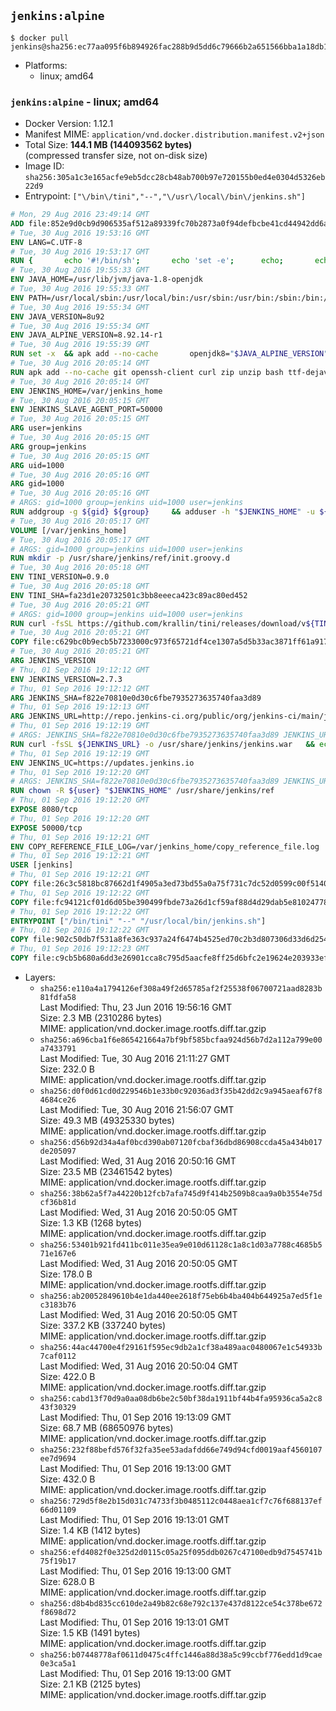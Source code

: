 ## `jenkins:alpine`

```console
$ docker pull jenkins@sha256:ec77aa095f6b894926fac288b9d5dd6c79666b2a651566bba1a18db16f314479
```

-	Platforms:
	-	linux; amd64

### `jenkins:alpine` - linux; amd64

-	Docker Version: 1.12.1
-	Manifest MIME: `application/vnd.docker.distribution.manifest.v2+json`
-	Total Size: **144.1 MB (144093562 bytes)**  
	(compressed transfer size, not on-disk size)
-	Image ID: `sha256:305a1c3e165acfe9eb5dcc28cb48ab700b97e720155b0ed4e0304d5326eb22d9`
-	Entrypoint: `["\/bin\/tini","--","\/usr\/local\/bin\/jenkins.sh"]`

```dockerfile
# Mon, 29 Aug 2016 23:49:14 GMT
ADD file:852e9d0cb9d906535af512a89339fc70b2873a0f94defbcbe41cd44942dd6ac8 in / 
# Tue, 30 Aug 2016 19:53:16 GMT
ENV LANG=C.UTF-8
# Tue, 30 Aug 2016 19:53:17 GMT
RUN { 		echo '#!/bin/sh'; 		echo 'set -e'; 		echo; 		echo 'dirname "$(dirname "$(readlink -f "$(which javac || which java)")")"'; 	} > /usr/local/bin/docker-java-home 	&& chmod +x /usr/local/bin/docker-java-home
# Tue, 30 Aug 2016 19:55:33 GMT
ENV JAVA_HOME=/usr/lib/jvm/java-1.8-openjdk
# Tue, 30 Aug 2016 19:55:33 GMT
ENV PATH=/usr/local/sbin:/usr/local/bin:/usr/sbin:/usr/bin:/sbin:/bin:/usr/lib/jvm/java-1.8-openjdk/jre/bin:/usr/lib/jvm/java-1.8-openjdk/bin
# Tue, 30 Aug 2016 19:55:34 GMT
ENV JAVA_VERSION=8u92
# Tue, 30 Aug 2016 19:55:34 GMT
ENV JAVA_ALPINE_VERSION=8.92.14-r1
# Tue, 30 Aug 2016 19:55:39 GMT
RUN set -x 	&& apk add --no-cache 		openjdk8="$JAVA_ALPINE_VERSION" 	&& [ "$JAVA_HOME" = "$(docker-java-home)" ]
# Tue, 30 Aug 2016 20:05:14 GMT
RUN apk add --no-cache git openssh-client curl zip unzip bash ttf-dejavu coreutils
# Tue, 30 Aug 2016 20:05:14 GMT
ENV JENKINS_HOME=/var/jenkins_home
# Tue, 30 Aug 2016 20:05:15 GMT
ENV JENKINS_SLAVE_AGENT_PORT=50000
# Tue, 30 Aug 2016 20:05:15 GMT
ARG user=jenkins
# Tue, 30 Aug 2016 20:05:15 GMT
ARG group=jenkins
# Tue, 30 Aug 2016 20:05:15 GMT
ARG uid=1000
# Tue, 30 Aug 2016 20:05:16 GMT
ARG gid=1000
# Tue, 30 Aug 2016 20:05:16 GMT
# ARGS: gid=1000 group=jenkins uid=1000 user=jenkins
RUN addgroup -g ${gid} ${group}     && adduser -h "$JENKINS_HOME" -u ${uid} -G ${group} -s /bin/bash -D ${user}
# Tue, 30 Aug 2016 20:05:17 GMT
VOLUME [/var/jenkins_home]
# Tue, 30 Aug 2016 20:05:17 GMT
# ARGS: gid=1000 group=jenkins uid=1000 user=jenkins
RUN mkdir -p /usr/share/jenkins/ref/init.groovy.d
# Tue, 30 Aug 2016 20:05:18 GMT
ENV TINI_VERSION=0.9.0
# Tue, 30 Aug 2016 20:05:18 GMT
ENV TINI_SHA=fa23d1e20732501c3bb8eeeca423c89ac80ed452
# Tue, 30 Aug 2016 20:05:21 GMT
# ARGS: gid=1000 group=jenkins uid=1000 user=jenkins
RUN curl -fsSL https://github.com/krallin/tini/releases/download/v${TINI_VERSION}/tini-static -o /bin/tini && chmod +x /bin/tini   && echo "$TINI_SHA  /bin/tini" | sha1sum -c -
# Tue, 30 Aug 2016 20:05:21 GMT
COPY file:c629bc0b9ecb5b7233000c973f65721df4ce1307a5d5b33ac3871ff61a9172ff in /usr/share/jenkins/ref/init.groovy.d/tcp-slave-agent-port.groovy 
# Tue, 30 Aug 2016 20:05:21 GMT
ARG JENKINS_VERSION
# Thu, 01 Sep 2016 19:12:12 GMT
ENV JENKINS_VERSION=2.7.3
# Thu, 01 Sep 2016 19:12:12 GMT
ARG JENKINS_SHA=f822e70810e0d30c6fbe7935273635740faa3d89
# Thu, 01 Sep 2016 19:12:13 GMT
ARG JENKINS_URL=http://repo.jenkins-ci.org/public/org/jenkins-ci/main/jenkins-war/2.7.3/jenkins-war-2.7.3.war
# Thu, 01 Sep 2016 19:12:19 GMT
# ARGS: JENKINS_SHA=f822e70810e0d30c6fbe7935273635740faa3d89 JENKINS_URL=http://repo.jenkins-ci.org/public/org/jenkins-ci/main/jenkins-war/2.7.3/jenkins-war-2.7.3.war gid=1000 group=jenkins uid=1000 user=jenkins
RUN curl -fsSL ${JENKINS_URL} -o /usr/share/jenkins/jenkins.war   && echo "${JENKINS_SHA}  /usr/share/jenkins/jenkins.war" | sha1sum -c -
# Thu, 01 Sep 2016 19:12:19 GMT
ENV JENKINS_UC=https://updates.jenkins.io
# Thu, 01 Sep 2016 19:12:20 GMT
# ARGS: JENKINS_SHA=f822e70810e0d30c6fbe7935273635740faa3d89 JENKINS_URL=http://repo.jenkins-ci.org/public/org/jenkins-ci/main/jenkins-war/2.7.3/jenkins-war-2.7.3.war gid=1000 group=jenkins uid=1000 user=jenkins
RUN chown -R ${user} "$JENKINS_HOME" /usr/share/jenkins/ref
# Thu, 01 Sep 2016 19:12:20 GMT
EXPOSE 8080/tcp
# Thu, 01 Sep 2016 19:12:20 GMT
EXPOSE 50000/tcp
# Thu, 01 Sep 2016 19:12:21 GMT
ENV COPY_REFERENCE_FILE_LOG=/var/jenkins_home/copy_reference_file.log
# Thu, 01 Sep 2016 19:12:21 GMT
USER [jenkins]
# Thu, 01 Sep 2016 19:12:21 GMT
COPY file:26c3c5818bc87662d1f4905a3ed73bd55a0a75f731c7dc52d0599c00f51408e9 in /usr/local/bin/jenkins-support 
# Thu, 01 Sep 2016 19:12:22 GMT
COPY file:fc94121cf01d6d05be390499fbde73a26d1cf59af88d4d29dab5e81024778028 in /usr/local/bin/jenkins.sh 
# Thu, 01 Sep 2016 19:12:22 GMT
ENTRYPOINT ["/bin/tini" "--" "/usr/local/bin/jenkins.sh"]
# Thu, 01 Sep 2016 19:12:22 GMT
COPY file:902c50db7f531a8fe363c937a24f6474b4525ed70c2b3d807306d33d6d254a9d in /usr/local/bin/plugins.sh 
# Thu, 01 Sep 2016 19:12:23 GMT
COPY file:c9cb5b680a6dd3e26901cca8c795d5aacfe8ff25d6bfc2e19624e203933efea7 in /usr/local/bin/install-plugins.sh 
```

-	Layers:
	-	`sha256:e110a4a1794126ef308a49f2d65785af2f25538f06700721aad8283b81fdfa58`  
		Last Modified: Thu, 23 Jun 2016 19:56:16 GMT  
		Size: 2.3 MB (2310286 bytes)  
		MIME: application/vnd.docker.image.rootfs.diff.tar.gzip
	-	`sha256:a696cba1f6e865421664a7bf9bf585bcfaa924d56b7d2a112a799e00a7433791`  
		Last Modified: Tue, 30 Aug 2016 21:11:27 GMT  
		Size: 232.0 B  
		MIME: application/vnd.docker.image.rootfs.diff.tar.gzip
	-	`sha256:d0f0d61cd0d229546b1e33b0c92036ad3f35b42dd2c9a945aeaf67f84684ce26`  
		Last Modified: Tue, 30 Aug 2016 21:56:07 GMT  
		Size: 49.3 MB (49325330 bytes)  
		MIME: application/vnd.docker.image.rootfs.diff.tar.gzip
	-	`sha256:d56b92d34a4af0bcd390ab07120fcbaf36dbd86908ccda45a434b017de205097`  
		Last Modified: Wed, 31 Aug 2016 20:50:16 GMT  
		Size: 23.5 MB (23461542 bytes)  
		MIME: application/vnd.docker.image.rootfs.diff.tar.gzip
	-	`sha256:38b62a5f7a44220b12fcb7afa745d9f414b2509b8caa9a0b3554e75dcf36b81d`  
		Last Modified: Wed, 31 Aug 2016 20:50:05 GMT  
		Size: 1.3 KB (1268 bytes)  
		MIME: application/vnd.docker.image.rootfs.diff.tar.gzip
	-	`sha256:53401b921fd411bc011e35ea9e010d61128c1a8c1d03a7788c4685b571e167e6`  
		Last Modified: Wed, 31 Aug 2016 20:50:05 GMT  
		Size: 178.0 B  
		MIME: application/vnd.docker.image.rootfs.diff.tar.gzip
	-	`sha256:ab20052849610b4e1da440ee2618f75eb6b4ba404b644925a7ed5f1ec3183b76`  
		Last Modified: Wed, 31 Aug 2016 20:50:05 GMT  
		Size: 337.2 KB (337240 bytes)  
		MIME: application/vnd.docker.image.rootfs.diff.tar.gzip
	-	`sha256:44ac44700e4f29161f595ec9db2a1cf38a489aac0480067e1c54933b7caf0112`  
		Last Modified: Wed, 31 Aug 2016 20:50:04 GMT  
		Size: 422.0 B  
		MIME: application/vnd.docker.image.rootfs.diff.tar.gzip
	-	`sha256:cabd13f70d9a0aa08db6be2c50bf38da1911bf44b4fa95936ca5a2c843f30329`  
		Last Modified: Thu, 01 Sep 2016 19:13:09 GMT  
		Size: 68.7 MB (68650976 bytes)  
		MIME: application/vnd.docker.image.rootfs.diff.tar.gzip
	-	`sha256:232f88befd576f32fa35ee53adafdd66e749d94cfd0019aaf4560107ee7d9694`  
		Last Modified: Thu, 01 Sep 2016 19:13:00 GMT  
		Size: 432.0 B  
		MIME: application/vnd.docker.image.rootfs.diff.tar.gzip
	-	`sha256:729d5f8e2b15d031c74733f3b0485112c0448aea1cf7c76f688137ef66d01109`  
		Last Modified: Thu, 01 Sep 2016 19:13:01 GMT  
		Size: 1.4 KB (1412 bytes)  
		MIME: application/vnd.docker.image.rootfs.diff.tar.gzip
	-	`sha256:efd4082f0e325d2d0115c05a25f095ddb0267c47100edb9d7545741b75f19b17`  
		Last Modified: Thu, 01 Sep 2016 19:13:00 GMT  
		Size: 628.0 B  
		MIME: application/vnd.docker.image.rootfs.diff.tar.gzip
	-	`sha256:d8b4bd835cc610de2a49b82c68e792c137e437d8122ce54c378be672f8698d72`  
		Last Modified: Thu, 01 Sep 2016 19:13:01 GMT  
		Size: 1.5 KB (1491 bytes)  
		MIME: application/vnd.docker.image.rootfs.diff.tar.gzip
	-	`sha256:b07448778af0611d0475c4ffc1446a88d38a5c99ccbf776edd1d9cae0e3ca5a1`  
		Last Modified: Thu, 01 Sep 2016 19:13:00 GMT  
		Size: 2.1 KB (2125 bytes)  
		MIME: application/vnd.docker.image.rootfs.diff.tar.gzip
